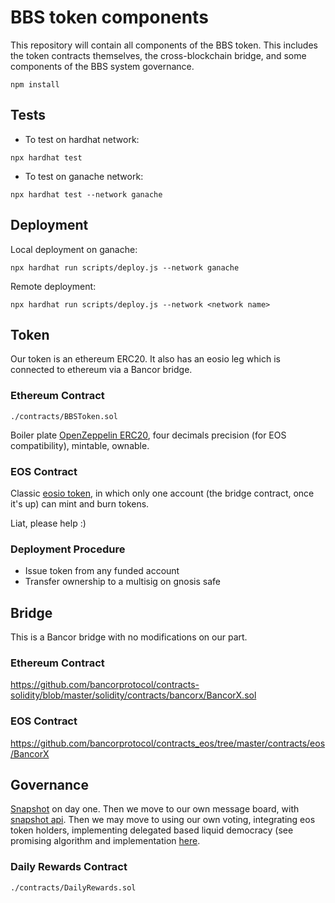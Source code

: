 # BBS token components

This repository will contain all components of the BBS token. This includes the token contracts themselves, the cross-blockchain bridge, and some components of the BBS system governance.

```shell
npm install
```

## Tests

- To test on hardhat network:
```shell
npx hardhat test
```

- To test on ganache network:
```shell
npx hardhat test --network ganache
```

## Deployment

Local deployment on ganache:
```shell
npx hardhat run scripts/deploy.js --network ganache
```

Remote deployment:
```shell
npx hardhat run scripts/deploy.js --network <network name>
```

## Token

Our token is an ethereum ERC20. It also has an eosio leg which is connected to ethereum via a Bancor bridge.

### Ethereum Contract

`./contracts/BBSToken.sol`

Boiler plate [OpenZeppelin ERC20](https://github.com/OpenZeppelin/openzeppelin-contracts/blob/master/contracts/token/ERC20/ERC20.sol), four decimals precision (for EOS compatibility), mintable, ownable.

### EOS Contract

Classic [eosio token](https://github.com/EOSIO/eosio.contracts/blob/master/contracts/eosio.token/src/eosio.token.cpp), in which only one account (the bridge contract, once it's up) can mint and burn tokens.

Liat, please help :)

### Deployment Procedure

- Issue token from any funded account
- Transfer ownership to a multisig on gnosis safe

## Bridge

This is a Bancor bridge with no modifications on our part.

### Ethereum Contract

https://github.com/bancorprotocol/contracts-solidity/blob/master/solidity/contracts/bancorx/BancorX.sol

### EOS Contract

https://github.com/bancorprotocol/contracts_eos/tree/master/contracts/eos/BancorX

## Governance

[Snapshot](https://snapshot.page/#/) on day one. Then we move to our own message board, with [snapshot api](https://docs.snapshot.org/hub-api). Then we may move to using our own voting, integrating eos token holders, implementing delegated based liquid democracy (see promising algorithm and implementation [here](https://arxiv.org/pdf/1911.08774.pdf).

### Daily Rewards Contract

`./contracts/DailyRewards.sol`

